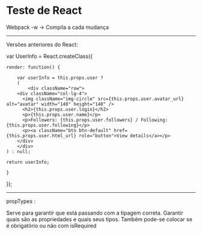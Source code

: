 # Teste de React



Webpack -w -> Compila a cada mudança



---------------------------------------

Versões anteriores do React:



var UserInfo = React.createClass({
	
	render: function() {
			
		var userInfo = this.props.user ?
		(
			<div className="row">
        <div className="col-lg-4">
          <img className="img-circle" src={this.props.user.avatar_url} alt="avatar" width="140" height="140" />
          <h2>{this.props.user.login}</h2>
          <p>{this.props.user.name}</p>
          <p>Followers: {this.props.user.followers} / Following: {this.props.user.following}</p>
          <p><a className="btn btn-default" href={this.props.user.html_url} role="button">View details</a></p>
        </div>
	    </div>
  	) : null;

  	return userInfo;

	}
});


---------------------------------------

propTypes :

Serve para garantir que está passando com a tipagem correta. Garantir quais são as propriedades e quais seus tipos. Também pode-se colocar se é obrigatório ou não com isRequired
